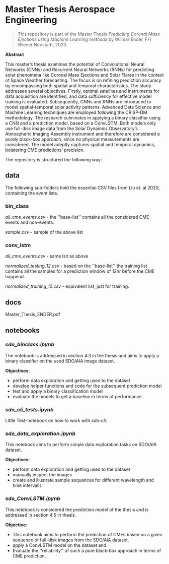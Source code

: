 # Master Thesis Aerospace Engineering
> This repository is part of the Master Thesis *Predicting Coronal Mass Ejections using Machine Learning methods* by Wilmar Ender, FH Wiener Neustadt, 2023.

**Abstract**

This master’s thesis examines the potential of Convolutional Neural Networks (CNNs) and Recurrent Neural Networks (RNNs) for predicting solar phenomena like Coronal Mass Ejections and Solar Flares in the context of Space Weather forecasting. The focus is on refining prediction accuracy by encompassing both spatial and temporal characteristics.
The study addresses several objectives. Firstly, optimal satellites and instruments for data acquisition
are identified, and data sufficiency for effective model training is evaluated.
Subsequently, CNNs and RNNs are introduced to model spatial-temporal solar activity patterns. Advanced Data Science and Machine Learning
techniques are employed following the CRISP-DM methodology.
The research culminates in applying a binary classifier using a CNN and a prediction model, based on a ConvLSTM. Both models only use full-disk image data from
the Solar Dynamics Observatory’s Atmospheric Imaging Assembly instrument and therefore are considered a purely black-box approach, since no physical measurements are considered. The model adeptly
captures spatial and temporal dynamics, bolstering CME predictions' precision.

The repository is structured the following way:
## data
The following sub-folders hold the essential CSV files from Liu et. al 2020, containing the event lists.

### bin_class
*all_cme_events.csv* - the ''base-list'' contains all the considered CME events and non-events.

*sample.csv* - sample of the above list

### conv_lstm
*all_cme_events.csv* - same lsit as above

*normalized_testing_12.csv* - based on the ''base-list'' the training list contains all the samples for a prediction window of 12hr before the CME happend.

*normalized_training_12.csv* - equivalent list, just for training.

## docs
Master_Thesis_ENDER.pdf

## notebooks
### *sdo_binclass.ipynb*

The notebook is addressed in section 4.3 in the thesis and aims to apply a binary classifier on the used SDO/AIA image dataset.

**Objectives:**

* perform data exploration and getting used to the dataset
* develop helper functions and code for the subsequent prediction model
* test and apply a binary classification model
* evaluate the models to get a baseline in terms of performance.

### *sdo_cli_tests.ipynb*
Little Test-notebook on how to work with *sdo-cli*.

### *sdo_data_exploration.ipynb*
This notebook aims to perform simple data exploration tasks on SDO/AIA dataset.

**Objectives:**

* perform data exploration and getting used to the dataset
* manually inspect the images
* create and illustrate sample sequances for different wavelength and time intervalls

### *sdo_ConvLSTM.ipynb*
This notebook is considered the prediction model of the thesis and is addressed in section 4.5 in thesis.

**Objective**:
* This notebook aims to perform the prediction of CMEs based on a given sequence of full-disk images from the SDO/AIA dataset.
* apply a ConvLSTM model on the dataset and
* Evaluate the ''reliability'' of such a pure black-box approach in terms of CME prediction.
